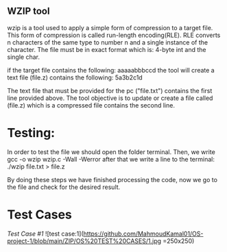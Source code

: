 
## WZIP tool

wzip is a tool used to apply a simple form of compression to a target file. This form of compression is called run-length encoding(RLE). RLE converts n characters of the same type to number n and a single instance of the character. The file must be in exact format which is: 4-byte int and the single char.

if the target file contains the following:
aaaaabbbccd
the tool will create a text file (file.z) contains the following:
5a3b2c1d

The text file that must be provided for the pc ("file.txt") contains the first line provided above. The tool objective is to update or create a file called (file.z) which is a compressed file contains the second line.

# Testing:
In order to test the file we should open the folder terminal. Then, we write 
gcc -o wzip wzip.c -Wall -Werror
after that we write a line to the terminal:
./wzip file.txt > file.z

By doing these steps we have finished processing the code, now we go to the file and check for the desired result.

# Test Cases

*Test Case #1*
![test case:1](https://github.com/MahmoudKamal01/OS-project-1/blob/main/ZIP/OS%20TEST%20CASES/1.jpg =250x250) 
